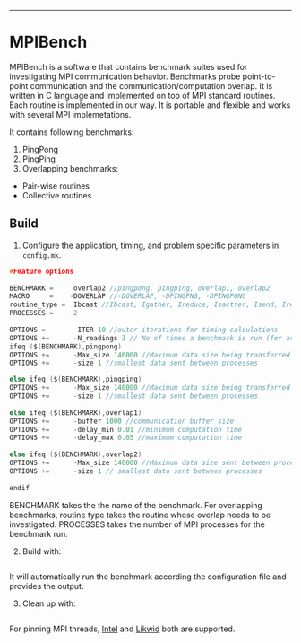 ***
# MPIBench
MPIBench is a software that contains benchmark suites used for investigating MPI communication behavior. Benchmarks probe point-to-point communication and the communication/computation overlap. It is written in C language and implemented on top of MPI standard routines. Each routine is implemented in our way. It is portable and flexible and works with several MPI implemetations. 

It contains following benchmarks:
1. PingPong
2. PingPing
3. Overlapping benchmarks: 
* Pair-wise routines  
* Collective routines  

## Build
1. Configure the application, timing, and problem specific parameters in  `config.mk`.
```C
#Feature options
					
BENCHMARK =     overlap2 //pingpong, pingping, overlap1, overlap2
MACRO 	  =    -DOVERLAP //-DOVERLAP, -DPINGPNG, -DPINGPONG
routine_type =  Ibcast //Ibcast, Igather, Ireduce, Isactter, Isend, Irecv
PROCESSES =     2
	
OPTIONS =       -ITER 10 //outer iterations for timing calculations
OPTIONS +=      -N_readings 3 // No of times a benchmark is run (for averaging)
ifeq ($(BENCHMARK),pingpong)
OPTIONS +=      -Max_size 140000 //Maximum data size being transferred between two processes
OPTIONS +=      -size 1 //smallest data sent between processes

else ifeq ($(BENCHMARK),pingping)
OPTIONS +=      -Max_size 140000 //Maximum data size being transferred between two processes
OPTIONS +=      -size 1 //smallest data sent between processes
			
else ifeq ($(BENCHMARK),overlap1)
OPTIONS +=      -buffer 1000 //communication buffer size
OPTIONS +=      -delay_min 0.01 //minimum computation time
OPTIONS +=      -delay_max 0.05 //maximum computation time
			
else ifeq ($(BENCHMARK),overlap2)
OPTIONS +=      -Max_size 140000 //Maximum data size sent between processes
OPTIONS +=      -size 1 // smallest data sent between processes
					
endif
```
BENCHMARK takes the the name of the benchmark. For overlapping benchmarks, routine type takes the routine whose overlap needs to be investigated. PROCESSES takes the number of MPI processes for the benchmark run. 

2. Build with:  
``` make
```
It will automatically run the benchmark according the configuration file and provides the output.

3. Clean up with:
``` make clean
```
For pinning MPI threads, [Intel](https://software.intel.com/en-us/mpi-developer-reference-linux-environment-variables-for-process-pinning) and [Likwid](https://github.com/RRZE-HPC/likwid/wiki/Likwid-Pin) both are supported. 

